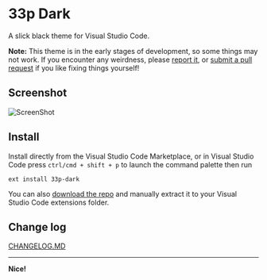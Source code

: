 # 33p Dark

A slick black theme for Visual Studio Code.

**Note:** This theme is in the early stages of development, so some things may not work. If you encounter any weirdness, please [report it](https://github.com/33p/33p-dark/issues), or [submit a pull request](https://github.com/33p/33p-dark) if you like fixing things yourself!


## Screenshot

![ScreenShot](https://raw.githubusercontent.com/33p/33p-dark/master/screenshot.png)


## Install

Install directly from the Visual Studio Code Marketplace, or in Visual Studio Code press `ctrl/cmd + shift + p` to launch the command palette then run
```
ext install 33p-dark
```

You can also [download the repo](https://github.com/33p/33p-dark) and manually extract it to your Visual Studio Code extensions folder.


## Change log

[CHANGELOG.MD](https://github.com/33p/33p-dark/blob/master/CHANGELOG.md)

---

**Nice!**